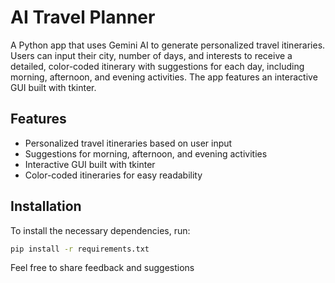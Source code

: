 # AI Travel Planner

A Python app that uses Gemini AI to generate personalized travel itineraries. Users can input their city, number of days, and interests to receive a detailed, color-coded itinerary with suggestions for each day, including morning, afternoon, and evening activities. The app features an interactive GUI built with tkinter.

## Features

- Personalized travel itineraries based on user input
- Suggestions for morning, afternoon, and evening activities
- Interactive GUI built with tkinter
- Color-coded itineraries for easy readability

## Installation

To install the necessary dependencies, run:
```bash
pip install -r requirements.txt
```
Feel free to share feedback and suggestions
